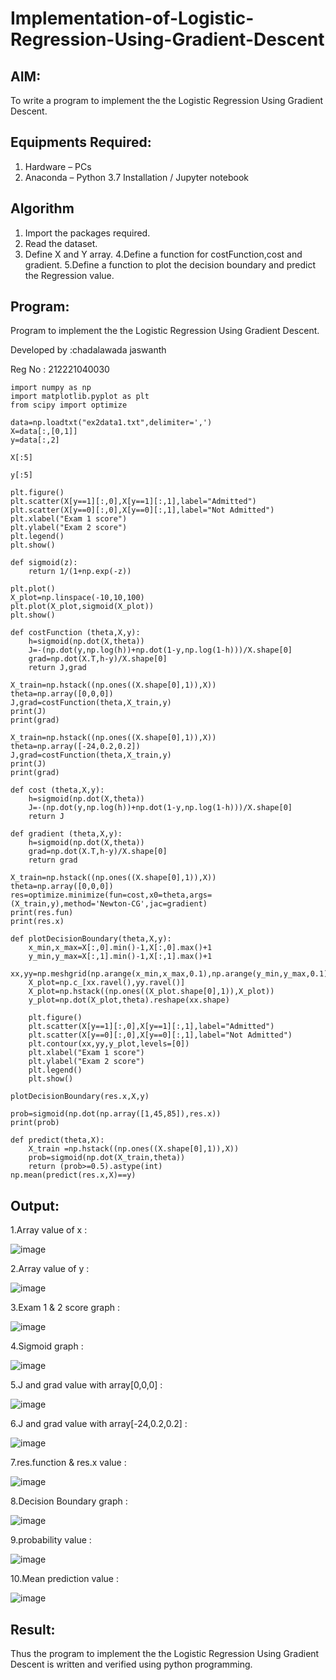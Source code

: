 # Implementation-of-Logistic-Regression-Using-Gradient-Descent

## AIM:
To write a program to implement the the Logistic Regression Using Gradient Descent.
## Equipments Required:
1. Hardware – PCs
2. Anaconda – Python 3.7 Installation / Jupyter notebook

## Algorithm
1. Import the packages required.
2. Read the dataset.
3. Define X and Y array.
4.Define a function for costFunction,cost and gradient.
5.Define a function to plot the decision boundary and predict the Regression value.
## Program:
Program to implement the the Logistic Regression Using Gradient Descent.

Developed by :chadalawada jaswanth

Reg No : 212221040030
```
import numpy as np
import matplotlib.pyplot as plt
from scipy import optimize

data=np.loadtxt("ex2data1.txt",delimiter=',')
X=data[:,[0,1]]
y=data[:,2]

X[:5]

y[:5]

plt.figure()
plt.scatter(X[y==1][:,0],X[y==1][:,1],label="Admitted")
plt.scatter(X[y==0][:,0],X[y==0][:,1],label="Not Admitted")
plt.xlabel("Exam 1 score")
plt.ylabel("Exam 2 score")
plt.legend()
plt.show()

def sigmoid(z):
    return 1/(1+np.exp(-z))

plt.plot()
X_plot=np.linspace(-10,10,100)
plt.plot(X_plot,sigmoid(X_plot))
plt.show()

def costFunction (theta,X,y):
    h=sigmoid(np.dot(X,theta))
    J=-(np.dot(y,np.log(h))+np.dot(1-y,np.log(1-h)))/X.shape[0]
    grad=np.dot(X.T,h-y)/X.shape[0]
    return J,grad

X_train=np.hstack((np.ones((X.shape[0],1)),X))
theta=np.array([0,0,0])
J,grad=costFunction(theta,X_train,y)
print(J)
print(grad)

X_train=np.hstack((np.ones((X.shape[0],1)),X))
theta=np.array([-24,0.2,0.2])
J,grad=costFunction(theta,X_train,y)
print(J)
print(grad)

def cost (theta,X,y):
    h=sigmoid(np.dot(X,theta))
    J=-(np.dot(y,np.log(h))+np.dot(1-y,np.log(1-h)))/X.shape[0]
    return J

def gradient (theta,X,y):
    h=sigmoid(np.dot(X,theta))
    grad=np.dot(X.T,h-y)/X.shape[0]
    return grad

X_train=np.hstack((np.ones((X.shape[0],1)),X))
theta=np.array([0,0,0])
res=optimize.minimize(fun=cost,x0=theta,args=(X_train,y),method='Newton-CG',jac=gradient)
print(res.fun)
print(res.x)

def plotDecisionBoundary(theta,X,y):
    x_min,x_max=X[:,0].min()-1,X[:,0].max()+1
    y_min,y_max=X[:,1].min()-1,X[:,1].max()+1
    xx,yy=np.meshgrid(np.arange(x_min,x_max,0.1),np.arange(y_min,y_max,0.1))
    X_plot=np.c_[xx.ravel(),yy.ravel()]
    X_plot=np.hstack((np.ones((X_plot.shape[0],1)),X_plot))
    y_plot=np.dot(X_plot,theta).reshape(xx.shape)
    
    plt.figure()
    plt.scatter(X[y==1][:,0],X[y==1][:,1],label="Admitted")
    plt.scatter(X[y==0][:,0],X[y==0][:,1],label="Not Admitted")
    plt.contour(xx,yy,y_plot,levels=[0])
    plt.xlabel("Exam 1 score")
    plt.ylabel("Exam 2 score")
    plt.legend()
    plt.show()

plotDecisionBoundary(res.x,X,y)

prob=sigmoid(np.dot(np.array([1,45,85]),res.x))
print(prob)

def predict(theta,X):
    X_train =np.hstack((np.ones((X.shape[0],1)),X))
    prob=sigmoid(np.dot(X_train,theta))
    return (prob>=0.5).astype(int)
np.mean(predict(res.x,X)==y)
```
## Output:
1.Array value of x :

![image](https://user-images.githubusercontent.com/94836154/233408486-c5f0f4f0-2d14-4f07-9371-59ca4dd143f5.png)

2.Array value of y :

![image](https://user-images.githubusercontent.com/94836154/233408671-0c1049df-b1ff-4841-b9b7-24e4b2807e36.png)

3.Exam 1 & 2 score graph :

![image](https://user-images.githubusercontent.com/94836154/233408756-f337a328-7cf5-4339-a1d1-e88a6c52e884.png)

4.Sigmoid graph :

![image](https://user-images.githubusercontent.com/94836154/233408940-255740e9-b302-4491-97c1-1a1b01048b44.png)

5.J and grad value with array[0,0,0] :

![image](https://user-images.githubusercontent.com/94836154/233409092-4cd93df2-0fd5-4445-a782-b1cb84de22f8.png)

6.J and grad value with array[-24,0.2,0.2] :

![image](https://user-images.githubusercontent.com/94836154/233409233-809dd6e3-f9dc-4957-bede-7b2fa7f59afa.png)

7.res.function & res.x value :

![image](https://user-images.githubusercontent.com/94836154/233409354-6ded5ad8-c4d9-4de4-94b0-cd3b3cd61e35.png)

8.Decision Boundary graph :

![image](https://user-images.githubusercontent.com/94836154/233409504-4d0a4c34-e01b-45bd-bc80-12aff74f437b.png)

9.probability value :

![image](https://user-images.githubusercontent.com/94836154/233409652-9d844061-2942-45e9-9e65-c55188e83eb2.png)

10.Mean prediction value :

![image](https://user-images.githubusercontent.com/94836154/233409791-33791e1f-a17d-442f-b128-b1aa1800358c.png)

## Result:
Thus the program to implement the the Logistic Regression Using Gradient Descent is written and verified using python programming.
